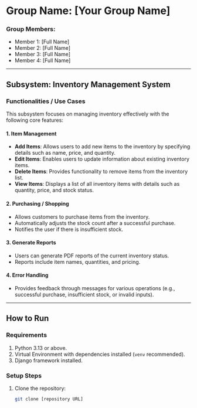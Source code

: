 # Group Name: [Your Group Name]
### Group Members:
- Member 1: [Full Name]
- Member 2: [Full Name]
- Member 3: [Full Name]
- Member 4: [Full Name]

---

## **Subsystem: Inventory Management System**

### **Functionalities / Use Cases**

This subsystem focuses on managing inventory effectively with the following core features:

#### 1. **Item Management**
   - **Add Items**: Allows users to add new items to the inventory by specifying details such as name, price, and quantity.
   - **Edit Items**: Enables users to update information about existing inventory items.
   - **Delete Items**: Provides functionality to remove items from the inventory list.
   - **View Items**: Displays a list of all inventory items with details such as quantity, price, and stock status.

#### 2. **Purchasing / Shopping**
   - Allows customers to purchase items from the inventory.
   - Automatically adjusts the stock count after a successful purchase.
   - Notifies the user if there is insufficient stock.

#### 3. **Generate Reports**
   - Users can generate PDF reports of the current inventory status.
   - Reports include item names, quantities, and pricing.

#### 4. **Error Handling**
   - Provides feedback through messages for various operations (e.g., successful purchase, insufficient stock, or invalid inputs).

---

## **How to Run**

### **Requirements**
1. Python 3.13 or above.
2. Virtual Environment with dependencies installed (`venv` recommended).
3. Django framework installed.

### **Setup Steps**
1. Clone the repository:
   ```bash
   git clone [repository URL]
